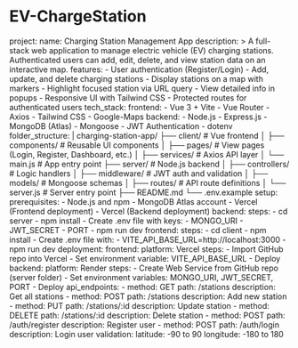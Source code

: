 # EV-ChargeStation
project:
  name: Charging Station Management App
  description: >
    A full-stack web application to manage electric vehicle (EV) charging stations.
    Authenticated users can add, edit, delete, and view station data on an interactive map.
  features:
    - User authentication (Register/Login)
    - Add, update, and delete charging stations
    - Display stations on a map with markers
    - Highlight focused station via URL query
    - View detailed info in popups
    - Responsive UI with Tailwind CSS
    - Protected routes for authenticated users
  tech_stack:
    frontend:
      - Vue 3 + Vite
      - Vue Router
      - Axios
      - Tailwind CSS
      - Google-Maps
    backend:
      - Node.js
      - Express.js
      - MongoDB (Atlas)
      - Mongoose
      - JWT Authentication
      - dotenv
  folder_structure: |
    charging-station-app/
    ├── client/                 # Vue frontend
    │   ├── components/         # Reusable UI components
    │   ├── pages/              # View pages (Login, Register, Dashboard, etc.)
    │   ├── services/           # Axios API layer
    │   └── main.js             # App entry point
    ├── server/                 # Node.js backend
    │   ├── controllers/        # Logic handlers
    │   ├── middleware/         # JWT auth and validation
    │   ├── models/             # Mongoose schemas
    │   ├── routes/             # API route definitions
    │   └── server.js           # Server entry point
    ├── README.md
    └── .env.example
  setup:
    prerequisites:
      - Node.js and npm
      - MongoDB Atlas account
      - Vercel (Frontend deployment)
      - Vercel (Backend deployment)
    backend:
      steps:
        - cd server
        - npm install
        - Create .env file with keys:
            - MONGO_URI
            - JWT_SECRET
            - PORT
        - npm run dev
    frontend:
      steps:
        - cd client
        - npm install
        - Create .env file with:
            - VITE_API_BASE_URL=http://localhost:3000
        - npm run dev
  deployment:
    frontend:
      platform: Vercel
      steps:
        - Import GitHub repo into Vercel
        - Set environment variable: VITE_API_BASE_URL
        - Deploy
    backend:
      platform: Render
      steps:
        - Create Web Service from GitHub repo (server folder)
        - Set environment variables: MONGO_URI, JWT_SECRET, PORT
        - Deploy
  api_endpoints:
    - method: GET
      path: /stations
      description: Get all stations
    - method: POST
      path: /stations
      description: Add new station
    - method: PUT
      path: /stations/:id
      description: Update station
    - method: DELETE
      path: /stations/:id
      description: Delete station
    - method: POST
      path: /auth/register
      description: Register user
    - method: POST
      path: /auth/login
      description: Login user
  validation:
    latitude: -90 to 90
    longitude: -180 to 180
